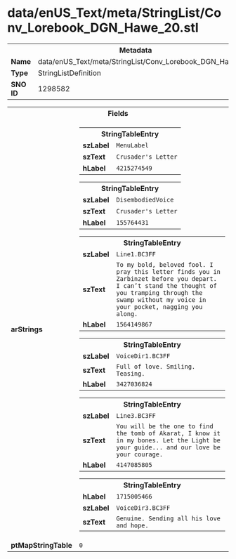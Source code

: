 <h1>data/enUS_Text/meta/StringList/Conv_Lorebook_DGN_Hawe_20.stl</h1><table><tr><th colspan="100%">Metadata</th></tr><tr><td><b>Name</b></td><td>data/enUS_Text/meta/StringList/Conv_Lorebook_DGN_Hawe_20.stl</td></tr><tr><td><b>Type</b></td><td>StringListDefinition</td></tr><tr><td><b>SNO ID</b></td><td>1298582</td></tr></table>

<table><tr><th colspan="100%">Fields</th></tr><tr><td><b>arStrings</b></td><td><table><tr><th colspan="100%">StringTableEntry</th></tr><tr><td><b>szLabel</b></td><td><code>MenuLabel</code></td></tr><tr><td><b>szText</b></td><td><code>Crusader's Letter</code></td></tr><tr><td><b>hLabel</b></td><td><code>4215274549</code></td></tr></table>


<table><tr><th colspan="100%">StringTableEntry</th></tr><tr><td><b>szLabel</b></td><td><code>DisembodiedVoice</code></td></tr><tr><td><b>szText</b></td><td><code>Crusader's Letter</code></td></tr><tr><td><b>hLabel</b></td><td><code>155764431</code></td></tr></table>


<table><tr><th colspan="100%">StringTableEntry</th></tr><tr><td><b>szLabel</b></td><td><code>Line1.BC3FF</code></td></tr><tr><td><b>szText</b></td><td><code>To my bold, beloved fool. I pray this letter finds you in Zarbinzet before you depart. I can’t stand the thought of you tramping through the swamp without my voice in your pocket, nagging you along.</code></td></tr><tr><td><b>hLabel</b></td><td><code>1564149867</code></td></tr></table>


<table><tr><th colspan="100%">StringTableEntry</th></tr><tr><td><b>szLabel</b></td><td><code>VoiceDir1.BC3FF</code></td></tr><tr><td><b>szText</b></td><td><code>Full of love. Smiling. Teasing.</code></td></tr><tr><td><b>hLabel</b></td><td><code>3427036824</code></td></tr></table>


<table><tr><th colspan="100%">StringTableEntry</th></tr><tr><td><b>szLabel</b></td><td><code>Line3.BC3FF</code></td></tr><tr><td><b>szText</b></td><td><code>You will be the one to find the tomb of Akarat, I know it in my bones. Let the Light be your guide... and our love be your courage.</code></td></tr><tr><td><b>hLabel</b></td><td><code>4147085805</code></td></tr></table>


<table><tr><th colspan="100%">StringTableEntry</th></tr><tr><td><b>hLabel</b></td><td><code>1715005466</code></td></tr><tr><td><b>szLabel</b></td><td><code>VoiceDir3.BC3FF</code></td></tr><tr><td><b>szText</b></td><td><code>Genuine. Sending all his love and hope.</code></td></tr></table>


</td></tr><tr><td><b>ptMapStringTable</b></td><td><code>0</code></td></tr></table>

